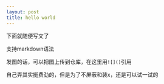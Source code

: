 ```yaml
---
layout: post
title: hello world
---
```


下面就随便写文了

支持markdown语法

发图的话，可以把图上传到仓库，在这里用`![]()`引用

自己弄其实挺费劲的，但是为了不屏蔽和装x，还是可以试一试的
